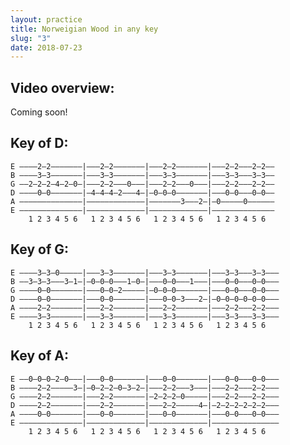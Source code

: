 ```yaml
---
layout: practice
title: Norweigian Wood in any key
slug: "3"
date: 2018-07-23
---
```


<!-- ## Video Overview

<iframe width="560" height="315" src="https://www.youtube.com/embed/s1yXG7HYTuY?showinfo=0" frameborder="0" allowfullscreen></iframe> -->

## Video overview:

Coming soon!

## Key of D:

    E ––––2–2–––––––|–––2–2–––––––|–––2–2–––––––|–––2–2–––2–2––
    B ––––3–3–––––––|–––3–3–––––––|–––3–3–––––––|–––3–3–––3–3––
    G ––2–2–2–4–2–0–|–––2–2–––0–––|–––2–2–––0–––|–––2–2–––2–2––
    D ––––0–0–––––––|–4–4–4–2–––4–|–0–0–0–––––––|–––0–0–––0–0––
    A ––––––––––––––|–––––––––––––|–––––––3–––2–|–0–––––0––––––
    E ––––––––––––––|–––––––––––––|–––––––––––––|––––––––––––––
        1 2 3 4 5 6   1 2 3 4 5 6   1 2 3 4 5 6   1 2 3 4 5 6

## Key of G:

    E ––––3–3–0–––––|–––3–3–––––––|–––3–3–––––––|–––3–3–––3–3–––
    B ––3–3–3–––3–1–|–0–0–0–––1–0–|–––0–0–––1–––|–––0–0–––0–0–––
    G ––––0–0–––––––|–––0–0–2–––––|–0–0–0–––––––|–––0–0–––0–0–––
    D ––––0–0–––––––|–––0–0–––––––|–––0–0–3–––2–|–0–0–0–0–0–0–––
    A ––––2–2–––––––|–––2–2–––––––|–––2–2–––––––|–––2–2–––2–2–––
    E ––––3–3–––––––|–––3–3–––––––|–––3–3–––––––|–––3–3–––3–3–––
        1 2 3 4 5 6   1 2 3 4 5 6   1 2 3 4 5 6   1 2 3 4 5 6

## Key of A:

    E ––0–0–0–2–0–––|–––0–0–––––––|–––0–0–––––––|–––0–0–––0–0–––
    B ––––2–2–––––3–|–0–2–2–0–3–2–|–––2–2–––3–––|–––2–2–––2–2–––
    G ––––2–2–––––––|–––2–2–––––––|–2–2–2–0–––––|–––2–2–––2–2–––
    D ––––2–2–––––––|–––2–2–––––––|–––2–2–––––4–|–2–2–2–2–2–2–––
    A ––––0–0–––––––|–––0–0–––––––|–––0–0–––––––|–––0–0–––0–0–––
    E ––––––––––––––|–––––––––––––|–––––––––––––|–––––––––––––––
        1 2 3 4 5 6   1 2 3 4 5 6   1 2 3 4 5 6   1 2 3 4 5 6

